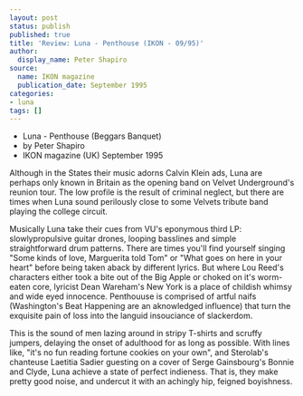 ```yaml
---
layout: post
status: publish
published: true
title: 'Review: Luna - Penthouse (IKON - 09/95)'
author:
  display_name: Peter Shapiro
source:
  name: IKON magazine
  publication_date: September 1995
categories:
- luna
tags: []
---
```

  * Luna - Penthouse (Beggars Banquet)
  * by Peter Shapiro
  * IKON magazine (UK) September 1995

Although in the States their music adorns Calvin Klein ads, Luna are perhaps
only known in Britain as the opening band on Velvet Underground's reunion
tour. The low profile is the result of criminal neglect, but there are times
when Luna sound perilously close to some Velvets tribute band playing the
college circuit.

Musically Luna take their cues from VU's eponymous third LP: slowlypropulsive
guitar drones, looping basslines and simple straightforward drum patterns.
There are times you'll find yourself singing "Some kinds of love, Marguerita
told Tom" or "What goes on here in your heart" before being taken aback by
different lyrics. But where Lou Reed's characters either took a bite out of
the Big Apple or choked on it's worm-eaten core, lyricist Dean Wareham's New
York is a place of childish whimsy and wide eyed innocence. Penthouuse is
comprised of artful naifs (Washington's Beat Happening are an aknowledged
influence) that turn the exquisite pain of loss into the languid insouciance
of slackerdom.

This is the sound of men lazing around in stripy T-shirts and scruffy jumpers,
delaying the onset of adulthood for as long as possible. With lines like,
"it's no fun reading fortune cookies on your own", and Sterolab's chanteuse
Laetitia Sadier guesting on a cover of Serge Gainsbourg's Bonnie and Clyde,
Luna achieve a state of perfect indieness. That is, they make pretty good
noise, and undercut it with an achingly hip, feigned boyishness.


